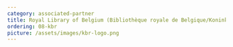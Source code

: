```yaml
---
category: associated-partner
title: Royal Library of Belgium (Bibliothèque royale de Belgique/Koninklijke Bibliotheek van België, KBR)
ordering: 08-kbr
picture: /assets/images/kbr-logo.png
---
```



